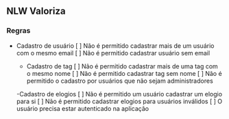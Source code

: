 ## NLW Valoriza

### Regras

- Cadastro de usuário
  [ ] Não é permitido cadastrar mais de um usuário com o mesmo email
  [ ] Não é permitido cadastrar usuário sem email

  - Cadastro de tag
  [ ] Não é permitido cadastrar mais de uma tag com o mesmo nome
  [ ] Não é permitido cadastrar tag sem nome
  [ ] Não é permitido o cadastro por usuários que não sejam administradores


  -Cadastro de elogios
  [ ] Não é permitido um usuário cadastrar um elogio para si
  [ ] Não é permitido cadastrar elogios para usuários inválidos
  [ ] O usuário precisa estar autenticado na aplicação